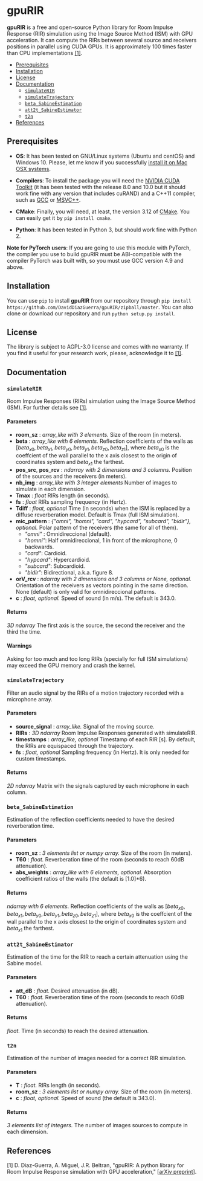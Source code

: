 
# gpuRIR

**gpuRIR** is a free and open-source Python library for Room Impulse Response (RIR) simulation using the Image Source Method (ISM) with GPU acceleration. It can compute the RIRs between several source and receivers positions in parallel using CUDA GPUs. It is approximately 100 times faster than CPU implementations [[1]](#references).

- [Prerequisites](#prerequisites)
- [Installation](#installation)
- [License](#license)
- [Documentation](#documentation)
  * [`simulateRIR`](#simulaterir)
  * [`simulateTrajectory`](#simulatetrajectory)
  * [`beta_SabineEstimation`](#beta_sabineestimation)
  * [`att2t_SabineEstimator`](#att2t_sabineestimator)
  * [`t2n`](#t2n)
- [References](#references)


## Prerequisites

* **OS**: It has been tested on GNU/Linux systems (Ubuntu and centOS) and Windows 10. Please, let me know if you successfully [install it on Mac OSX systems](https://github.com/DavidDiazGuerra/gpuRIR/issues/3).

* **Compilers**: To install the package you will need the [NVIDIA CUDA Toolkit](https://developer.nvidia.com/cuda-downloads) (it has been tested with the release 8.0 and 10.0 but it should work fine with any version that includes cuRAND) and a C++11 compiler, such as [GCC](https://gcc.gnu.org/) or [MSVC++](https://visualstudio.microsoft.com).

* **CMake**: Finally, you will need, at least, the version 3.12 of [CMake](https://cmake.org/).  You can easily get it by `pip install cmake`.

* **Python**: It has been tested in Python 3, but should work fine with Python 2.

**Note for PyTorch users**: If you are going to use this module with PyTorch, the compiler you use to build gpuRIR must be ABI-compatible with the compiler PyTorch was built with, so you must use GCC version 4.9 and above.


## Installation
You can use `pip` to install **gpuRIR** from our repository through `pip install  https://github.com/DavidDiazGuerra/gpuRIR/zipball/master`. You can also clone or download our repository and run `python setup.py install`.


## License

The library is subject to AGPL-3.0 license and comes with no warranty. If you find it useful for your research work, please, acknowledge it to [[1]](#references).


## Documentation

### `simulateRIR`

Room Impulse Responses (RIRs) simulation using the Image Source Method (ISM). For further details see [[1]](#references).

#### Parameters

* **room_sz** : *array_like with 3 elements.*
        Size of the room (in meters).
* **beta** : *array_like with 6 elements.*
        Reflection coefficients of the walls as $[beta_{x0}, beta_{x1}, beta_{y0}, beta_{y1}, beta_{z0}, beta_{z1}]$, where $beta_{x0}$ is the coeffcient of the wall parallel to the x axis closest to the origin of coordinates system and $beta_{x1}$ the farthest.
* **pos_src**, **pos_rcv** : *ndarray with 2 dimensions and 3 columns.*
        Position of the sources and the receivers (in meters).
* **nb_img** : *array_like with 3 integer elements*
        Number of images to simulate in each dimension.
* **Tmax** : *float*
        RIRs length (in seconds).
* **fs** : *float*
        RIRs sampling frequency (in Hertz).
* **Tdiff** : *float, optional*
        Time (in seconds) when the ISM is replaced by a diffuse reverberation model. Default is Tmax (full ISM simulation).
* **mic_pattern** : *{"omni", "homni", "card", "hypcard", "subcard", "bidir"}, optional.*
        Polar pattern of the receivers (the same for all of them).
	* *"omni"* : Omnidireccional (default).
	* *"homni"*: Half omnidireccional, 1 in front of the microphone, 0 backwards.
	* *"card"*: Cardioid.
	* *"hypcard"*: Hypercardioid.
	* *"subcard"*: Subcardioid.
	* *"bidir"*: Bidirectional, a.k.a. figure 8.
* **orV_rcv** : *ndarray with 2 dimensions and 3 columns or None, optional.*
        Orientation of the receivers as vectors pointing in the same direction. None (default) is only valid for omnidireccional patterns.
* **c** : *float, optional.*
        Speed of sound (in m/s). The default is 343.0.

#### Returns

*3D ndarray*
        The first axis is the source, the second the receiver and the third the time.

#### Warnings

Asking for too much and too long RIRs (specially for full ISM simulations) may exceed the GPU memory and crash the kernel.

### `simulateTrajectory`

Filter an audio signal by the RIRs of a motion trajectory recorded with a microphone array.

#### Parameters

* **source_signal** : *array_like.*
	Signal of the moving source.
* **RIRs** : *3D ndarray*
	Room Impulse Responses generated with simulateRIR.
* **timestamps** : *array_like, optional*
	Timestamp of each RIR [s]. By default, the RIRs are equispaced through the trajectory.
* **fs** : *float, optional*
	Sampling frequency (in Hertz). It is only needed for custom timestamps.

#### Returns

*2D ndarray*
	Matrix with the signals captured by each microphone in each column.

### `beta_SabineEstimation`

Estimation of the reflection coefficients needed to have the desired reverberation time.

#### Parameters

* **room_sz** : *3 elements list or numpy array.*
        Size of the room (in meters). 
* **T60** : *float.*
        Reverberation time of the room (seconds to reach 60dB attenuation).        
* **abs_weights** : *array_like with 6 elements, optional.*
        Absorption coefficient ratios of the walls (the default is [1.0]*6). 

#### Returns

*ndarray with 6 elements.*
        Reflection coefficients of the walls as $[beta_{x0}, beta_{x1}, beta_{y0}, beta_{y1}, beta_{z0}, beta_{z1}]$, where $beta_{x0}$ is the coeffcient of the wall parallel to the x axis closest to the origin of coordinates system and $beta_{x1}$ the farthest.

### `att2t_SabineEstimator`

Estimation of the time for the RIR to reach a certain attenuation using the Sabine model.

#### Parameters

* **att_dB** : *float.*
        Desired attenuation (in dB).
* **T60** : *float.*
        Reverberation time of the room (seconds to reach 60dB attenuation).

#### Returns

*float.*
        Time (in seconds) to reach the desired attenuation.

### `t2n`

Estimation of the number of images needed for a correct RIR simulation.

#### Parameters

* **T** : *float.*
        RIRs length (in seconds).
* **room_sz** : *3 elements list or numpy array.*
        Size of the room (in meters).
* **c** : *float, optional.*
        Speed of sound (the default is 343.0).

#### Returns

*3 elements list of integers.*
        The number of images sources to compute in each dimension.


## References

[1] D. Diaz-Guerra, A. Miguel, J.R. Beltran, "gpuRIR: A python library for Room Impulse Response simulation with GPU acceleration," [[arXiv preprint](https://arxiv.org/abs/1810.11359)].



